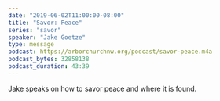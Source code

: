 ```yaml
---
date: "2019-06-02T11:00:00-08:00"
title: "Savor: Peace"
series: "savor"
speaker: "Jake Goetze"
type: message
podcast: https://arborchurchnw.org/podcast/savor-peace.m4a
podcast_bytes: 32858138
podcast_duration: 43:39
---
```


Jake speaks on how to savor peace and where it is found.
